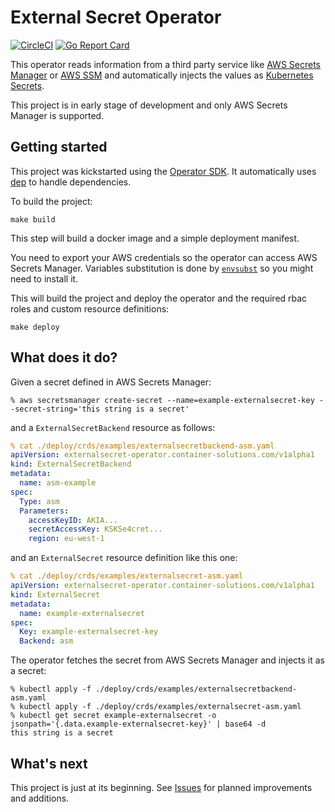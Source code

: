 # External Secret Operator
[![CircleCI](https://circleci.com/gh/ContainerSolutions/externalsecret-operator.svg?style=svg)](https://circleci.com/gh/ContainerSolutions/externalsecret-operator) [![Go Report Card](https://goreportcard.com/badge/github.com/ContainerSolutions/externalsecret-operator)](https://goreportcard.com/report/github.com/ContainerSolutions/externalsecret-operator)

This operator reads information from a third party service
like [AWS Secrets Manager](https://aws.amazon.com/secrets-manager/) or [AWS SSM](https://docs.aws.amazon.com/systems-manager/latest/userguide/systems-manager-paramstore.html) and automatically injects the values as [Kubernetes Secrets](https://kubernetes.io/docs/concepts/configuration/secret/).

This project is in early stage of development and only AWS Secrets Manager is
supported.

## Getting started

This project was kickstarted using the [Operator
SDK](https://github.com/operator-framework/operator-sdk). It automatically
uses [dep](https://github.com/golang/dep) to handle dependencies.

To build the project:

```shell
make build
```

This step will build a docker image and a simple deployment manifest.

You need to export your AWS credentials so the operator can access AWS
Secrets Manager. Variables substitution is done by [`envsubst`](https://www.gnu.org/software/gettext/manual/html_node/envsubst-Invocation.html) so you might need to install it.

This will build the project and deploy the operator and the required rbac roles
and custom resource definitions:


```shell
make deploy
```

## What does it do?

Given a secret defined in AWS Secrets Manager:

```shell
% aws secretsmanager create-secret --name=example-externalsecret-key --secret-string='this string is a secret'
```

and a `ExternalSecretBackend` resource as follows:

```yaml
% cat ./deploy/crds/examples/externalsecretbackend-asm.yaml
apiVersion: externalsecret-operator.container-solutions.com/v1alpha1
kind: ExternalSecretBackend
metadata:
  name: asm-example
spec:
  Type: asm
  Parameters:
    accessKeyID: AKIA...
    secretAccessKey: KSKSe4cret...
    region: eu-west-1
```

and an `ExternalSecret` resource definition like this one:

```yaml
% cat ./deploy/crds/examples/externalsecret-asm.yaml
apiVersion: externalsecret-operator.container-solutions.com/v1alpha1
kind: ExternalSecret
metadata:
  name: example-externalsecret
spec:
  Key: example-externalsecret-key
  Backend: asm
```

The operator fetches the secret from AWS Secrets Manager and injects it as a
secret:

```shell
% kubectl apply -f ./deploy/crds/examples/externalsecretbackend-asm.yaml
% kubectl apply -f ./deploy/crds/examples/externalsecret-asm.yaml
% kubectl get secret example-externalsecret -o jsonpath='{.data.example-externalsecret-key}' | base64 -d
this string is a secret
```

## What's next

This project is just at its beginning. See
[Issues](https://github.com/ContainerSolutions/externalsecret-operator/issues)
for planned improvements and additions.

